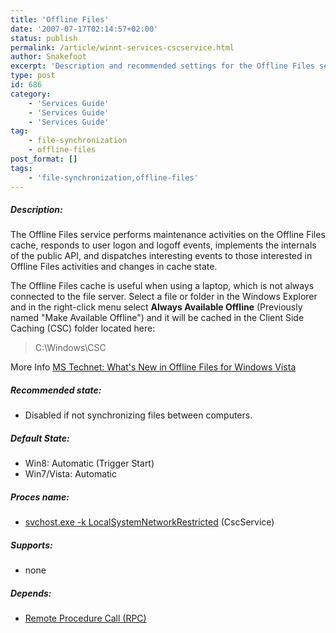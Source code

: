 ```yaml
---
title: 'Offline Files'
date: '2007-07-17T02:14:57+02:00'
status: publish
permalink: /article/winnt-services-cscservice.html
author: Snakefoot
excerpt: 'Description and recommended settings for the Offline Files service.'
type: post
id: 686
category:
    - 'Services Guide'
    - 'Services Guide'
    - 'Services Guide'
tag:
    - file-synchronization
    - offline-files
post_format: []
tags:
    - 'file-synchronization,offline-files'
---
```

##### Description:

 The Offline Files service performs maintenance activities on the Offline Files cache, responds to user logon and logoff events, implements the internals of the public API, and dispatches interesting events to those interested in Offline Files activities and changes in cache state.  
  
 The Offline Files cache is useful when using a laptop, which is not always connected to the file server. Select a file or folder in the Windows Explorer and in the right-click menu select **Always Available Offline** (Previously named "Make Available Offline") and it will be cached in the Client Side Caching (CSC) folder located here:
 > C:\\Windows\\CSC

 More Info [MS Technet: What's New in Offline Files for Windows Vista](http://technet2.microsoft.com/WindowsVista/en/library/bb819260-0fdc-4003-bc23-04beac2108bd1033.mspx)
 
##### Recommended state:

- Disabled if not synchronizing files between computers.

##### Default State:

- Win8: Automatic (Trigger Start)
- Win7/Vista: Automatic

##### Proces name:

- [svchost.exe -k LocalSystemNetworkRestricted](/article/winnt-services-wrapper.html) (CscService)

##### Supports:

- none

##### Depends:

- [Remote Procedure Call (RPC)](/article/winnt-services-rpcss.html)